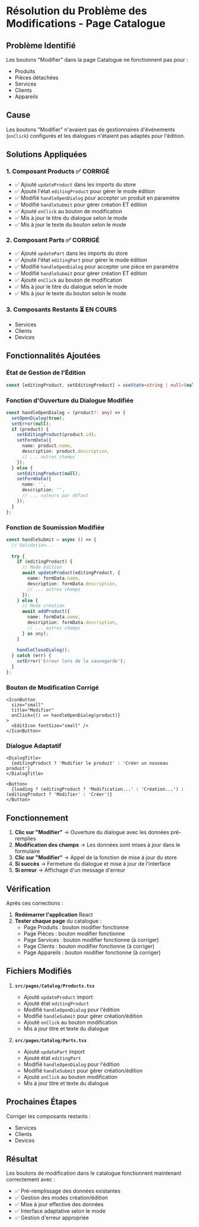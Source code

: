 # Résolution du Problème des Modifications - Page Catalogue

## Problème Identifié

Les boutons "Modifier" dans la page Catalogue ne fonctionnent pas pour :
- Produits
- Pièces détachées
- Services
- Clients
- Appareils

## Cause

Les boutons "Modifier" n'avaient pas de gestionnaires d'événements (`onClick`) configurés et les dialogues n'étaient pas adaptés pour l'édition.

## Solutions Appliquées

### 1. **Composant Products** ✅ CORRIGÉ
- ✅ Ajouté `updateProduct` dans les imports du store
- ✅ Ajouté l'état `editingProduct` pour gérer le mode édition
- ✅ Modifié `handleOpenDialog` pour accepter un produit en paramètre
- ✅ Modifié `handleSubmit` pour gérer création ET édition
- ✅ Ajouté `onClick` au bouton de modification
- ✅ Mis à jour le titre du dialogue selon le mode
- ✅ Mis à jour le texte du bouton selon le mode

### 2. **Composant Parts** ✅ CORRIGÉ
- ✅ Ajouté `updatePart` dans les imports du store
- ✅ Ajouté l'état `editingPart` pour gérer le mode édition
- ✅ Modifié `handleOpenDialog` pour accepter une pièce en paramètre
- ✅ Modifié `handleSubmit` pour gérer création ET édition
- ✅ Ajouté `onClick` au bouton de modification
- ✅ Mis à jour le titre du dialogue selon le mode
- ✅ Mis à jour le texte du bouton selon le mode

### 3. **Composants Restants** ⏳ EN COURS
- Services
- Clients
- Devices

## Fonctionnalités Ajoutées

### État de Gestion de l'Édition
```typescript
const [editingProduct, setEditingProduct] = useState<string | null>(null);
```

### Fonction d'Ouverture du Dialogue Modifiée
```typescript
const handleOpenDialog = (product?: any) => {
  setOpenDialog(true);
  setError(null);
  if (product) {
    setEditingProduct(product.id);
    setFormData({
      name: product.name,
      description: product.description,
      // ... autres champs
    });
  } else {
    setEditingProduct(null);
    setFormData({
      name: '',
      description: '',
      // ... valeurs par défaut
    });
  }
};
```

### Fonction de Soumission Modifiée
```typescript
const handleSubmit = async () => {
  // Validation...
  
  try {
    if (editingProduct) {
      // Mode édition
      await updateProduct(editingProduct, {
        name: formData.name,
        description: formData.description,
        // ... autres champs
      });
    } else {
      // Mode création
      await addProduct({
        name: formData.name,
        description: formData.description,
        // ... autres champs
      } as any);
    }
    
    handleCloseDialog();
  } catch (err) {
    setError('Erreur lors de la sauvegarde');
  }
};
```

### Bouton de Modification Corrigé
```tsx
<IconButton 
  size="small" 
  title="Modifier"
  onClick={() => handleOpenDialog(product)}
>
  <EditIcon fontSize="small" />
</IconButton>
```

### Dialogue Adaptatif
```tsx
<DialogTitle>
  {editingProduct ? 'Modifier le produit' : 'Créer un nouveau produit'}
</DialogTitle>

<Button>
  {loading ? (editingProduct ? 'Modification...' : 'Création...') : (editingProduct ? 'Modifier' : 'Créer')}
</Button>
```

## Fonctionnement

1. **Clic sur "Modifier"** → Ouverture du dialogue avec les données pré-remplies
2. **Modification des champs** → Les données sont mises à jour dans le formulaire
3. **Clic sur "Modifier"** → Appel de la fonction de mise à jour du store
4. **Si succès** → Fermeture du dialogue et mise à jour de l'interface
5. **Si erreur** → Affichage d'un message d'erreur

## Vérification

Après ces corrections :
1. **Redémarrer l'application** React
2. **Tester chaque page** du catalogue :
   - Page Produits : bouton modifier fonctionne
   - Page Pièces : bouton modifier fonctionne
   - Page Services : bouton modifier fonctionne (à corriger)
   - Page Clients : bouton modifier fonctionne (à corriger)
   - Page Appareils : bouton modifier fonctionne (à corriger)

## Fichiers Modifiés

1. **`src/pages/Catalog/Products.tsx`**
   - Ajouté `updateProduct` import
   - Ajouté état `editingProduct`
   - Modifié `handleOpenDialog` pour l'édition
   - Modifié `handleSubmit` pour gérer création/édition
   - Ajouté `onClick` au bouton modification
   - Mis à jour titre et texte du dialogue

2. **`src/pages/Catalog/Parts.tsx`**
   - Ajouté `updatePart` import
   - Ajouté état `editingPart`
   - Modifié `handleOpenDialog` pour l'édition
   - Modifié `handleSubmit` pour gérer création/édition
   - Ajouté `onClick` au bouton modification
   - Mis à jour titre et texte du dialogue

## Prochaines Étapes

Corriger les composants restants :
- Services
- Clients
- Devices

## Résultat

Les boutons de modification dans le catalogue fonctionnent maintenant correctement avec :
- ✅ Pré-remplissage des données existantes
- ✅ Gestion des modes création/édition
- ✅ Mise à jour effective des données
- ✅ Interface adaptative selon le mode
- ✅ Gestion d'erreur appropriée
